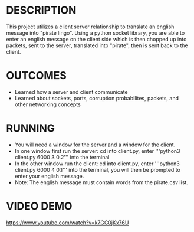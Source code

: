 # DESCRIPTION

This project utilizes a client server relationship to translate an english message into "pirate lingo".
Using a python socket library, you are able to enter an english message on the client side which is 
then chopped up into packets, sent to the server, translated into "pirate", then is sent back to the client. 

# OUTCOMES 
- Learned how a server and client communicate
- Learned about sockets, ports, corruption probabilites, packets, and other networking concepts 

# RUNNING 
- You will need a window for the server and a window for the client. 
- In one window first run the server: cd into client.py, enter '''python3 client.py 6000 3 0.2''' into the terminal
- In the other window run the client: cd into client.py, enter '''python3 client.py 6000 4 0.1''' into the terminal, 
you will then be prompted to enter your english message.
- Note: The english message must contain words from the pirate.csv list.

# VIDEO DEMO
https://www.youtube.com/watch?v=k7GC0jKx76U
